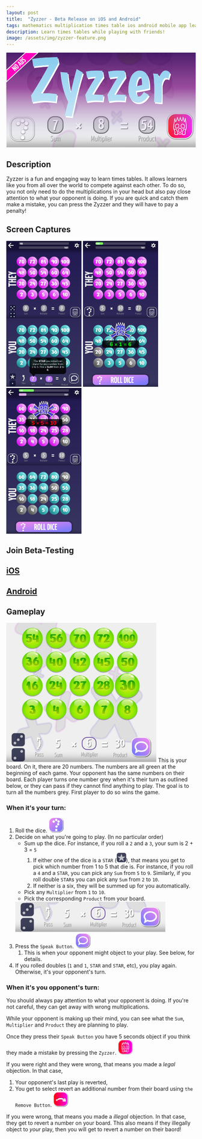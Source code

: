 ```yaml
---
layout: post
title:  "Zyzzer - Beta Release on iOS and Android"
tags: mathematics multiplication times table ios android mobile app learning education animation animated interaction interactive elusive meditations
description: Learn times tables while playing with friends!
image: /assets/img/zyzzer-feature.png
---
```

![image](/assets/img/zyzzer-feature.png)

## Description
Zyzzer is a fun and engaging way to learn times tables. It allows learners like you from all over the world to compete against each other. To do so, you not only need to do the multiplications in your head but also pay close attention to what your opponent is doing. If you are quick and catch them make a mistake, you can press the Zyzzer and they will have to pay a penalty!
## Screen Captures
<img src="/assets/img/zyzzer-0.9.17/cap1.png" alt="Screen capture #1" width="200"/>
<img src="/assets/img/zyzzer-0.9.17/cap2.png" alt="Screen capture #1" width="200"/>
<img src="/assets/img/zyzzer-0.9.17/cap3.png" alt="Screen capture #1" width="200"/>


## Join Beta-Testing 
## [iOS](https://testflight.apple.com/join/BDNstR8Q)
## [Android](https://play.google.com/store/apps/details?id=com.elusivemeditations.zyzm)


## Gameplay
<img src="/assets/img/zyzzer-0.9.17/board.png" alt="Roll Player Board" width="400"/>  
This is your board. On it, there are 20 numbers. The numbers are all green at the beginning of each game. Your opponent has the same numbers on their board. Each player turns one number grey when it's their turn as outlined below, or they can pass if they cannot find anything to play. The goal is to turn all the numbers grey. First player to do so wins the game.

### When it's your turn:
1. Roll the dice. <img src="/assets/img/zyzzer-0.9.17/throwdice.png" alt="Roll Dice Button" width="40"/>
2. Decide on what you're going to play. (In no particular order)
   * Sum up the dice. For instance, if you roll a `2` and a `3`, your sum is 2 + 3 = `5`
      1. If either one of the dice is a `STAR` (<img src="/assets/img/zyzzer-0.9.17/dice6.png" alt="Roll Dice Button" width="25"/>), that means you get to pick which number from 1 to 5 that die is. For instance, if you roll a `4` and a `STAR`, you can pick any `Sum` from `5` to `9`. Similarly, if you roll double `STAR`s you can pick any `Sum` from `2` to `10`.
      2. If neither is a six, they will be summed up for you automatically.
   * Pick any `Multiplier` from `1` to `10`. 
   * Pick the corresponding `Product` from your board.  
    <img src="/assets/img/zyzzer-0.9.17/speech.png" alt="Speak Button" width="400"/>
3. Press the `Speak Button`. <img src="/assets/img/zyzzer-0.9.17/speak.png" alt="Speak Button" width="40"/>
   1. This is when your opponent might object to your play. See below, for details.
4. If you rolled doubles (`1` and `1`, `STAR` and `STAR`, etc), you play again. Otherwise, it's your opponent's turn.

### When it's you opponent's turn:

You should always pay attention to what your opponent is doing. If you're not careful, they can get away with wrong multiplications.

While your opponent is making up their mind, you can see what the `Sum`, `Multiplier` and `Product` they are planning to play.

Once they press their `Speak Button` you have 5 seconds object if you think they made a mistake by pressing the `Zyzzer`. <img src="/assets/img/zyzzer-0.9.17/zyzzer.png" alt="the Zyzzer" width="40"/>

If you were right and they were wrong, that means you made a _legal_ objection. In that case,
1. Your opponent's last play is reverted,
2. You get to select revert an additional number from their board using `the Remove Button`. <img src="/assets/img/zyzzer-0.9.17/remove.png" alt="remove Button" width="40"/>

If you were wrong, that means you made a _illegal_ objection. In that case, they get to revert a number on your board. This also means if they illegally object to _your_ play, then you will get to revert a number on their baord!



